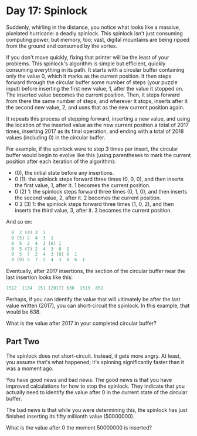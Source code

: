 # Day 17: Spinlock

Suddenly, whirling in the distance, you notice what looks like a massive,
pixelated hurricane: a deadly spinlock. This spinlock isn't just consuming
computing power, but memory, too; vast, digital mountains are being ripped
from the ground and consumed by the vortex.

If you don't move quickly, fixing that printer will be the least of your problems.
This spinlock's algorithm is simple but efficient,
quickly consuming everything in its path.
It starts with a circular buffer containing only the value 0,
which it marks as the current position.
It then steps forward through the circular buffer some number of steps
(your puzzle input) before inserting the first new value, 1,
after the value it stopped on. The inserted value becomes the current position.
Then, it steps forward from there the same number of steps,
and wherever it stops, inserts after it the second new value, 2,
and uses that as the new current position again.

It repeats this process of stepping forward, inserting a new value,
and using the location of the inserted value as the new current
position a total of 2017 times, inserting 2017 as its final operation,
and ending with a total of 2018 values (including 0) in the circular buffer.

For example, if the spinlock were to step 3 times per insert,
the circular buffer would begin to evolve like this
(using parentheses to mark the current position after each iteration of the algorithm):

- (0), the initial state before any insertions.
- 0 (1): the spinlock steps forward three times (0, 0, 0),
and then inserts the first value, 1, after it. 1 becomes the current position.
- 0 (2) 1: the spinlock steps forward three times (0, 1, 0),
and then inserts the second value, 2, after it. 2 becomes the current position.
- 0  2 (3) 1: the spinlock steps forward three times (1, 0, 2),
and then inserts the third value, 3, after it. 3 becomes the current position.

And so on:

```scala
  0  2 (4) 3  1
  0 (5) 2  4  3  1
  0  5  2  4  3 (6) 1
  0  5 (7) 2  4  3  6  1
  0  5  7  2  4  3 (8) 6  1
  0 (9) 5  7  2  4  3  8  6  1
```

Eventually, after 2017 insertions, the section of the circular
buffer near the last insertion looks like this:

```scala
1512  1134  151 (2017) 638  1513  851
```

Perhaps, if you can identify the value that will ultimately be
after the last value written (2017), you can short-circuit the spinlock.
In this example, that would be 638.

What is the value after 2017 in your completed circular buffer?

## Part Two

The spinlock does not short-circuit. Instead, it gets more angry.
At least, you assume that's what happened;
it's spinning significantly faster than it was a moment ago.

You have good news and bad news.
The good news is that you have improved calculations for how to stop the spinlock.
They indicate that you actually need to identify the value after
0 in the current state of the circular buffer.

The bad news is that while you were determining this,
the spinlock has just finished inserting its fifty millionth value (50000000).

What is the value after 0 the moment 50000000 is inserted?
